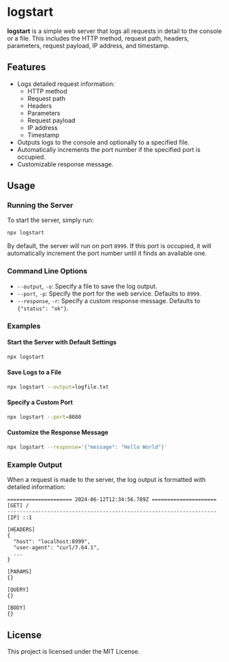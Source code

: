 # logstart

**logstart** is a simple web server that logs all requests in detail to the console or a file. This includes the HTTP method, request path, headers, parameters, request payload, IP address, and timestamp.

## Features

- Logs detailed request information:
  - HTTP method
  - Request path
  - Headers
  - Parameters
  - Request payload
  - IP address
  - Timestamp
- Outputs logs to the console and optionally to a specified file.
- Automatically increments the port number if the specified port is occupied.
- Customizable response message.

## Usage

### Running the Server

To start the server, simply run:

```bash
npx logstart
```

By default, the server will run on port `8999`. If this port is occupied, it will automatically increment the port number until it finds an available one.

### Command Line Options

- `--output`, `-o`: Specify a file to save the log output.
- `--port`, `-p`: Specify the port for the web service. Defaults to `8999`.
- `--response`, `-r`: Specify a custom response message. Defaults to `{"status": "ok"}`.

### Examples

#### Start the Server with Default Settings

```bash
npx logstart
```

#### Save Logs to a File

```bash
npx logstart --output=logfile.txt
```

#### Specify a Custom Port

```bash
npx logstart --port=8080
```

#### Customize the Response Message

```bash
npx logstart --response='{"message": "Hello World"}'
```

### Example Output

When a request is made to the server, the log output is formatted with detailed information:

```
===================== 2024-06-12T12:34:56.789Z =====================
[GET] /
--------------------------------------------------------------------
[IP] ::1

[HEADERS]
{
  "host": "localhost:8999",
  "user-agent": "curl/7.64.1",
  ...
}

[PARAMS]
{}

[QUERY]
{}

[BODY]
{}

```

## License

This project is licensed under the MIT License.
